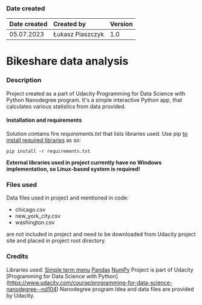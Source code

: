 ### Date created
| Date created | Created by | Version |
|:---|:---|:---|
| 05.07.2023 | Łukasz Piaszczyk | 1.0 |

# Bikeshare data analysis

### Description
Project created as a part of Udacity Programming for Data Science with Python Nanodegree program.
It's a simple interactive Python app, that calculates various statistics from data provided. 
#### Installation and requirements
Solution contains fire *requirements.txt* that lists libraries used. Use pip [to install required libraries](https://pip.pypa.io/en/stable/cli/pip_install/#install-requirement) as so:
```
pip install -r requirements.txt
```
**External libraries used in project currently have no Windows implementation, so Linux-based system is required!**

### Files used
Data files used in project and mentioned in code:
* chicago.csv
* new_york_city.csv
* washington.csv

are not included in project and need to be downloaded from Udacity project site and placed in project root directory.
### Credits
Libraries used:
[Simple term menu](https://pypi.org/project/simple-term-menu/)
[Pandas](https://pypi.org/project/Pandas3/)
[NumPy](https://pypi.org/project/numpy3/)
Project is part of Udacity [Programming for Data Science with Python]
(https://www.udacity.com/course/programming-for-data-science-nanodegree--nd104) Nanodegree program
Idea and data files are provided by Udacity.